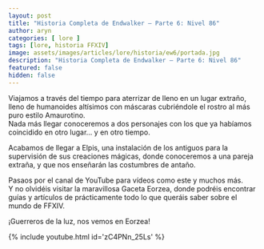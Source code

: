 ```yaml
---
layout: post
title: "Historia Completa de Endwalker – Parte 6: Nivel 86"
author: aryn
categories: [ lore ]
tags: [lore, historia FFXIV]
image: assets/images/articles/lore/historia/ew6/portada.jpg
description: "Historia Completa de Endwalker – Parte 6: Nivel 86"
featured: false
hidden: false
---
```

Viajamos a través del tiempo para aterrizar de lleno en un lugar extraño, lleno de humanoides altísimos con máscaras cubriéndole el rostro al más puro estilo Amaurotino.<br/>
Nada más llegar conoceremos a dos personajes con los que ya habíamos coincidido en otro lugar… y en otro tiempo.

Acabamos de llegar a Elpis, una instalación de los antiguos para la supervisión de sus creaciones mágicas, donde conoceremos a una pareja extraña, y que nos enseñarán las costumbres de antaño.

Pasaos por el canal de YouTube para vídeos como este y muchos más.<br/>
Y no olvidéis visitar la maravillosa Gaceta Eorzea, donde podréis encontrar guías y artículos de prácticamente todo lo que queráis saber sobre el mundo de FFXIV.

¡Guerreros de la luz, nos vemos en Eorzea!

{% include youtube.html id='zC4PNn_25Ls' %}
